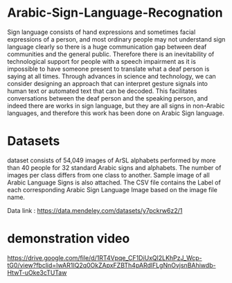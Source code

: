 # Arabic-Sign-Language-Recognation

Sign language consists of hand expressions and sometimes facial expressions of a person, and most ordinary people may not understand sign language clearly so there is a huge communication gap between deaf communities and the general public. Therefore there is an inevitability of technological support for people with a speech impairment as it is impossible to have someone present to translate what a deaf person is saying at all times. Through advances in science and technology, we can consider designing an approach that can interpret gesture signals into human text or automated text that can be decoded. This facilitates conversations between the deaf person and the speaking person, and indeed there are works in sign language, but they are all signs in non-Arabic languages, and therefore this work has been done on Arabic Sign language.
# Datasets
dataset consists of 54,049 images of ArSL alphabets performed by more than 40 people for 32 standard Arabic signs and alphabets. The number of images per class differs from one class to another. Sample image of all Arabic Language Signs is also attached. The CSV file contains the Label of each corresponding Arabic Sign Language Image based on the image file name.

Data link : https://data.mendeley.com/datasets/y7pckrw6z2/1


# demonstration video
https://drive.google.com/file/d/1RT4Vpqe_CF1DiUxQl2LKhPzJ_Wcp-tG0/view?fbclid=IwAR1IQ2q0OkZApxFZBTh4pARdlFLgNnOvjsnBAhiwdb-HtwT-uOke3cTUTaw
